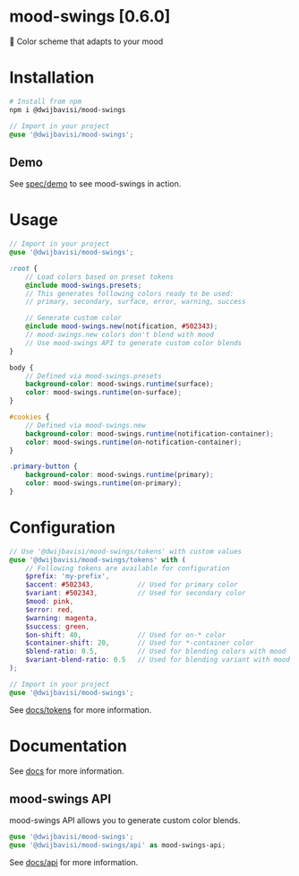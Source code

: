 # mood-swings [0.6.0]
🎨 Color scheme that adapts to your mood

# Installation

```sh
# Install from npm
npm i @dwijbavisi/mood-swings
```

```scss
// Import in your project
@use '@dwijbavisi/mood-swings';
```

## Demo

See [spec/demo](https://TaciturnCoder.github.io/mood-swings/spec/demo)
to see mood-swings in action.

# Usage

```scss
// Import in your project
@use '@dwijbavisi/mood-swings';

:root {
    // Load colors based on preset tokens
    @include mood-swings.presets;
    // This generates following colors ready to be used:
    // primary, secondary, surface, error, warning, success

    // Generate custom color
    @include mood-swings.new(notification, #502343);
    // mood-swings.new colors don't blend with mood
    // Use mood-swings API to generate custom color blends
}

body {
    // Defined via mood-swings.presets
    background-color: mood-swings.runtime(surface);
    color: mood-swings.runtime(on-surface);
}

#cookies {
    // Defined via mood-swings.new
    background-color: mood-swings.runtime(notification-container);
    color: mood-swings.runtime(on-notification-container);
}

.primary-button {
    background-color: mood-swings.runtime(primary);
    color: mood-swings.runtime(on-primary);
}
```

# Configuration

```scss
// Use '@dwijbavisi/mood-swings/tokens' with custom values
@use '@dwijbavisi/mood-swings/tokens' with (
    // Following tokens are available for configuration
    $prefix: 'my-prefix',
    $accent: #502343,           // Used for primary color
    $variant: #502343,          // Used for secondary color
    $mood: pink,
    $error: red,
    $warning: magenta,
    $success: green,
    $on-shift: 40,              // Used for on-* color
    $container-shift: 20,       // Used for *-container color
    $blend-ratio: 0.5,          // Used for blending colors with mood
    $variant-blend-ratio: 0.5   // Used for blending variant with mood
);

// Import in your project
@use '@dwijbavisi/mood-swings';
```

See [docs/tokens](https://TaciturnCoder.github.io/mood-swings/docs/tokens)
for more information.

# Documentation
See [docs](https://TaciturnCoder.github.io/mood-swings/docs)
for more information.

## mood-swings API
mood-swings API allows you to generate custom color blends.

```scss
@use '@dwijbavisi/mood-swings';
@use '@dwijbavisi/mood-swings/api' as mood-swings-api;
```

See [docs/api](https://TaciturnCoder.github.io/mood-swings/docs/api)
for more information.
